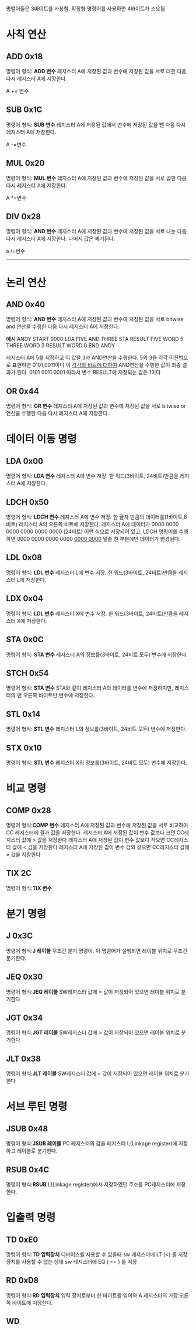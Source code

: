 명렬어들은 3바이트를 사용함. 확장형 명령어를 사용하면 4바이트가 소요됨

# 사칙 연산

## ADD 0x18
명령어 형식: **ADD 변수**
레지스터 A에 저장된 값과 변수에 저장된 값을 서로 더한 다음 다시 레지스터 A에 저장한다.

A += 변수

## SUB 0x1C
명령어 형식: **SUB 변수**
레지스터 A에 저장된 값에서 변수에 저장된 값을 뺀 다음 다시 레지스터 A에 저장한다.

A -=변수

## MUL 0x20
명령어 형식: **MUL 변수**
레지스터 A에 저장된 값과 변수에 저장된 값을 서로 곱한 다음 다시 레지스터 A에 저장한다.

A *=변수

## DIV 0x28
명령어 형식: **AND 변수**
레지스터 A에 저장된 값과 변수에 저장된 값을 서로 나눈 다음 다시 레지스터 A에 저장한다.
나머지 값은 폐기된다.

a /=변수
___

# 논리 연산

## AND 0x40
명령어 형식: **AND 변수**
레지스터 A에 저장된 값과 변수에 저장된 값을 서로 bitwise and 연산을 수행한 다음 다시 레지스터 A에 저장한다.

**예시**
ANDY    START   0000
    LDA     FIVE
	AND    THREE
	STA    RESULT
FIVE	WORD	5
THREE   WORD    3
RESULT  WORD    0
	END    ANDY

레지스터 A에 5를 저장하고 이 값을 3과 AND연산을 수행한다.
5와 3을 각각 이진법으로 표현하면 0101,0011이니 이 <u>각각의 비트에 대하여</u> AND연산을 수행한 값이 최종 결과가 된다.
0101
0011
0001 따라서 변수 RESULT에 저장되는 값은 1이다

## OR 0x44
명령어 형식: **OR 변수**
레지스터 A에 저장된 값과 변수에 저장된 값을 서로 bitwise or 연산을 수행한 다음 다시 레지스터 A에 저장한다.

# 데이터 이동 명령

## LDA 0x00
명령어 형식: **LDA 변수**
레지스터 A에 변수 저장. 한 워드(3바이트, 24비트)만큼을 레지스터 A에 저장한다.
## LDCH 0x50
명령어 형식: **LDCH 변수**
레지스터 A에 변수 저장. 한 글자 만큼의 데이터를(1바이트,8비트) 레지스터 A의 오른쪽 비트에 저장한다.
레지스터 A에 데이터가
0000 0000 0000 0000 0000 0000 (24비트)
이런 식으로 저장되어 있고, LDCH 명령어를 수행하면
0000 0000 0000 0000 <u>0000 0000</u>
밑줄 친 부분에만 데이터가 변경된다.

## LDL 0x08
명령어 형식: **LDL 변수**
레지스터 L에 변수 저장. 한 워드(3바이트, 24비트)만큼을 레지스터 L에 저장한다.

## LDX 0x04
명령어 형식: **LDL 변수**
레지스터 X에 변수 저장. 한 워드(3바이트, 24비트)만큼을 레지스터 X에 저장한다.

## STA 0x0C
명령어 형식: **STA 변수**
레지스터 A의 정보를(3바이트, 24비트 모두) 변수에 저장한다.

## STCH 0x54
명령어 형식: **STA 변수**
STA와 같이 레지스터 A의 데이터를 변수에 저장하지만, 레지스터의 맨 오른쪽 바이트만 변수에 저장한다.

## STL 0x14
명령어 형식: **STL 변수**
레지스터 L의 정보를(3바이트, 24비트 모두) 변수에 저장한다.

## STX 0x10
명령어 형식: **STL 변수**
레지스터 X의 정보를(3바이트, 24비트 모두) 변수에 저장한다.

# 비교 명령

## COMP 0x28
명령어 형식:**COMP 변수**
레지스터 A에 저장된 값과 변수에 저장된 값을 서로 비교하여 CC 레지스터에 결과 값을 저장한다.
레지스터 A에 저장된 값이 변수 값보다 크면 CC레지스터 값에 > 값을 저장한다
레지스터 A에 저장된 값이 변수 값보다 작으면 CC레지스터 값에 < 값을 저장한다
레지스터 A에 저장된 값이 변수 값와 같으면 CC레지스터 값에 = 값을 저장한다

## TIX 2C
명령어 형식:**TIX 변수**

# 분기 명령

## J 0x3C
명령어 형식:**J 레이블**
무조건 분기 명령어. 이 명령어가 실행되면 레이블 위치로 무조건 분기한다.

## JEQ 0x30
명령어 형식:**JEQ 레이블**
SW레지스터 값에 = 값이 저장되어 있으면 레이블 위치로 분기한다

## JGT 0x34
명령어 형식:**JGT 레이블**
SW레지스터 값에 > 값이 저장되어 있으면 레이블 위치로 분기한다

## JLT 0x38
명령어 형식:**JLT 레이블**
SW레지스터 값에 < 값이 저장되어 있으면 레이블 위치로 분기한다

# 서브 루틴 명령

## JSUB 0x48
명령어 형식:**JSUB 레이블**
PC 레지스터의 값을 레지스터 L(Linkage register)에 저장하고 레이블로 분기한다.

## RSUB 0x4C
명령어 형식:**RSUB**
L(Linkage register)에서 저장하였던 주소를 PC레지스터에 저장한다.

# 입출력 명령

## TD 0xE0
명령어 형식:**TD 입력장치**
디바이스를 사용할 수 있을때
sw 레지스터에 LT (<) 를 저장
장치를 사용할 수 없는 상태
 sw 레지스터에 EQ ( == ) 를 저장

## RD 0xD8
명령어 형식:**RD 입력장치**
입력 장치로부터 한 바이트를 읽어와 A 레지스터의 가장 오른쪽 바이트에 저장한다.

## WD
